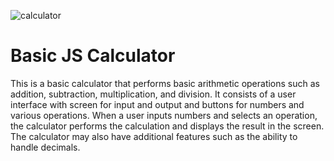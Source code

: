 ![calculator](https://user-images.githubusercontent.com/95178829/210863085-2b10c263-db2b-41ae-8358-d38466349cd1.png)

# Basic JS Calculator
This is a basic calculator that performs basic arithmetic operations such as addition, subtraction, multiplication, and division. 
It consists of a user interface with screen for input and output and buttons for numbers and various operations. 
When a user inputs numbers and selects an operation, the calculator performs the calculation and displays the result in the screen.
The calculator may also have additional features such as the ability to handle decimals.
